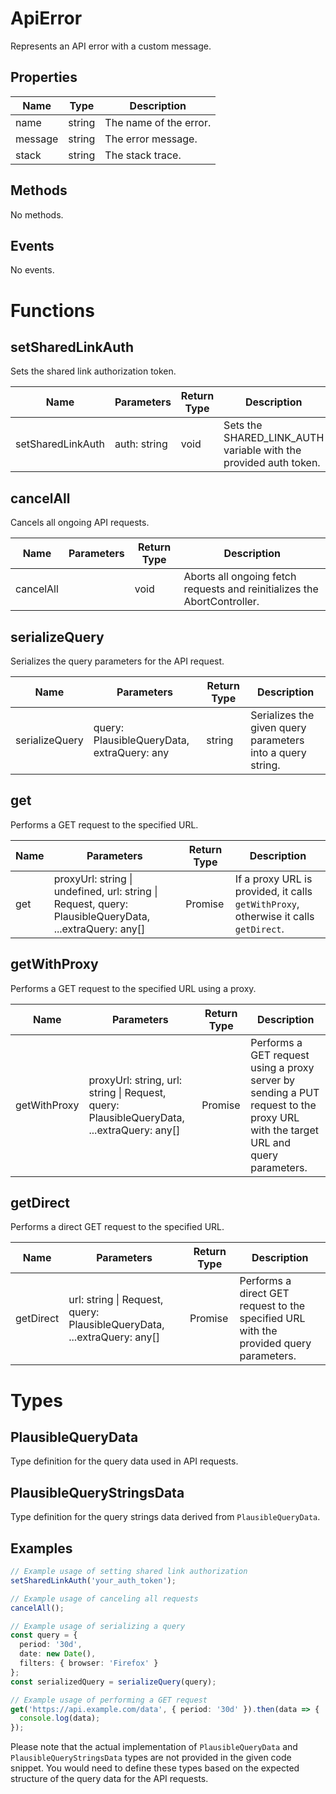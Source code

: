 # ApiError

Represents an API error with a custom message.

## Properties

| Name          | Type   | Description               |
|---------------|--------|---------------------------|
| name          | string | The name of the error.    |
| message       | string | The error message.        |
| stack         | string | The stack trace.          |

## Methods

No methods.

## Events

No events.

# Functions

## setSharedLinkAuth

Sets the shared link authorization token.

| Name       | Parameters        | Return Type | Description                 |
|------------|-------------------|-------------|-----------------------------|
| setSharedLinkAuth | auth: string | void        | Sets the SHARED_LINK_AUTH variable with the provided auth token. |

## cancelAll

Cancels all ongoing API requests.

| Name       | Parameters        | Return Type | Description                 |
|------------|-------------------|-------------|-----------------------------|
| cancelAll |  | void        | Aborts all ongoing fetch requests and reinitializes the AbortController. |

## serializeQuery

Serializes the query parameters for the API request.

| Name       | Parameters        | Return Type | Description                 |
|------------|-------------------|-------------|-----------------------------|
| serializeQuery | query: PlausibleQueryData, extraQuery: any | string        | Serializes the given query parameters into a query string. |

## get

Performs a GET request to the specified URL.

| Name       | Parameters        | Return Type | Description                 |
|------------|-------------------|-------------|-----------------------------|
| get | proxyUrl: string \| undefined, url: string \| Request, query: PlausibleQueryData, ...extraQuery: any[] | Promise<any>        | If a proxy URL is provided, it calls `getWithProxy`, otherwise it calls `getDirect`. |

## getWithProxy

Performs a GET request to the specified URL using a proxy.

| Name       | Parameters        | Return Type | Description                 |
|------------|-------------------|-------------|-----------------------------|
| getWithProxy | proxyUrl: string, url: string \| Request, query: PlausibleQueryData, ...extraQuery: any[] | Promise<any>        | Performs a GET request using a proxy server by sending a PUT request to the proxy URL with the target URL and query parameters. |

## getDirect

Performs a direct GET request to the specified URL.

| Name       | Parameters        | Return Type | Description                 |
|------------|-------------------|-------------|-----------------------------|
| getDirect | url: string \| Request, query: PlausibleQueryData, ...extraQuery: any[] | Promise<any>        | Performs a direct GET request to the specified URL with the provided query parameters. |

# Types

## PlausibleQueryData

Type definition for the query data used in API requests.

## PlausibleQueryStringsData

Type definition for the query strings data derived from `PlausibleQueryData`.

## Examples

```typescript
// Example usage of setting shared link authorization
setSharedLinkAuth('your_auth_token');

// Example usage of canceling all requests
cancelAll();

// Example usage of serializing a query
const query = {
  period: '30d',
  date: new Date(),
  filters: { browser: 'Firefox' }
};
const serializedQuery = serializeQuery(query);

// Example usage of performing a GET request
get('https://api.example.com/data', { period: '30d' }).then(data => {
  console.log(data);
});
```

Please note that the actual implementation of `PlausibleQueryData` and `PlausibleQueryStringsData` types are not provided in the given code snippet. You would need to define these types based on the expected structure of the query data for the API requests.